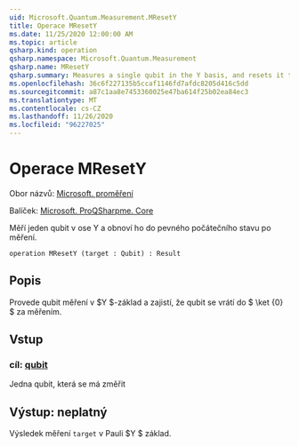 ```yaml
---
uid: Microsoft.Quantum.Measurement.MResetY
title: Operace MResetY
ms.date: 11/25/2020 12:00:00 AM
ms.topic: article
qsharp.kind: operation
qsharp.namespace: Microsoft.Quantum.Measurement
qsharp.name: MResetY
qsharp.summary: Measures a single qubit in the Y basis, and resets it to a fixed initial state following the measurement.
ms.openlocfilehash: 36c6f227135b5ccaf1146fd7afdc8205d416c5dd
ms.sourcegitcommit: a87c1aa8e7453360025e47ba614f25b02ea84ec3
ms.translationtype: MT
ms.contentlocale: cs-CZ
ms.lasthandoff: 11/26/2020
ms.locfileid: "96227025"
---
```

# <a name="mresety-operation"></a>Operace MResetY

Obor názvů: [Microsoft. proměření](xref:Microsoft.Quantum.Measurement)

Balíček: [Microsoft. ProQSharpme. Core](https://nuget.org/packages/Microsoft.Quantum.QSharp.Core)


Měří jeden qubit v ose Y a obnoví ho do pevného počátečního stavu po měření.

```qsharp
operation MResetY (target : Qubit) : Result
```


## <a name="description"></a>Popis

Provede qubit měření v $Y $-základ a zajistí, že qubit se vrátí do $ \ket {0} $ za měřením.

## <a name="input"></a>Vstup

### <a name="target--qubit"></a>cíl: [qubit](xref:microsoft.quantum.lang-ref.qubit)

Jedna qubit, která se má změřit



## <a name="output--__invalidresult__"></a>Výstup: __neplatný <Result>__

Výsledek měření `target` v Pauli $Y $ základ.